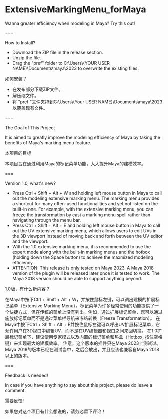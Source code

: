 # ExtensiveMarkingMenu_forMaya
Wanna greater efficiency when modeling in Maya? Try this out!

===

How to Install?

- Download the ZIP file in the release section. 
- Unzip the file. 
- Drag the "pref" folder to C:\Users\\(YOUR USER NAME)\Documents\maya\2023 to overwrite the existing files. 

如何安装？

- 在发布部分下载ZIP文件。
- 解压缩文件。
- 将 "pref "文件夹拖到C:\Users\\(Your USER NAME)\Documents\maya\2023 以覆盖现有文件。

===

The Goal of This Project

It is aimed to greatly improve the modeling efficiency of Maya by taking the benefits of Maya's marking menu feature. 

本项目的目标

本项目旨在通过利用Maya的标记菜单功能，大大提升Maya的建模效率。

===

Version 1.0, what's new?

- Press Ctrl + Shift + Alt + W and holding left mouse button in Maya to call out the modeling extensive marking menu. The marking menu provides a shortcut for many often-used functionalities and yet not listed on the built-in one. For example, with the extensive marking menu, you can freeze the transformation by cast a marking menu spell rather than navigating through the menu bar.
- Press Ctrl + Shift + Alt + E and holding left mouse button in Maya to call out the UV extensive marking menu, which allows users to edit UVs in the 3D viewport instead of moving back and forth between the UV editor and the viewport.
- With the 1.0 extensive marking menu, it is recommended to use the expert mode along with the built-in marking menus and the hotbox (holding down the Space button) to achieve the maxmized modeling efficiency.
- ATTENTION: This release is only tested on Maya 2023. A Maya 2018 version of the plugin will be released later once it is tested to work. The Maya 2018 version should be able to support anything beyond.

1.0版，有什么新内容？

在Maya中按下Ctrl + Shift + Alt + W，并按住鼠标左键，可以调出建模的扩展标记菜单（Extensive Marking Menu）。标记菜单为许多经常使用的功能提供了一个快捷方式，但在传统的菜单上没有列出。例如，通过扩展标记菜单，您可以通过施放标记菜单而不是通过菜单栏导航来冻结转换（Freeze Transformation）。
在Maya中按下Ctrl + Shift + Alt + E并按住鼠标左键可以呼出UV扩展标记菜单，它允许用户在3D视口中编辑UV，而不是在UV编辑器和视口之间来回切换。
在1.0扩展标记菜单下，建议使用专家模式以及内置的标记菜单和热盒（Hotbox, 按住空格键）来实现最大的建模效率。
注意，这个版本的插件只在Maya 2023上测试过。Maya 2018的版本已经在测试当中，之后会放出，并且应该也兼容自Maya 2018以上的版本。

===

Feedback is needed! 

In case if you have anything to say about this project, please do leave a comment. 

需要反馈! 

如果您对这个项目有什么想说的，请务必留下评论！
